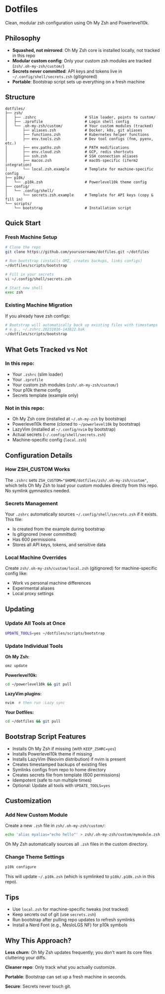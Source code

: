 # Dotfiles

Clean, modular zsh configuration using Oh My Zsh and Powerlevel10k.

## Philosophy

- **Squashed, not mirrored**: Oh My Zsh core is installed locally, not tracked in this repo
- **Modular custom config**: Only your custom zsh modules are tracked (`zsh/.oh-my-zsh/custom/`)
- **Secrets never committed**: API keys and tokens live in `~/.config/shell/secrets.zsh` (gitignored)
- **Portable**: Bootstrap script sets up everything on a fresh machine

## Structure

```
dotfiles/
├── zsh/
│   ├── .zshrc                      # Slim loader, points to custom/
│   ├── .zprofile                   # Login shell config
│   └── .oh-my-zsh/custom/          # Your custom modules (tracked)
│       ├── aliases.zsh             # Docker, k8s, git aliases
│       ├── functions.zsh           # Kubernetes helper functions
│       ├── env.tools.zsh           # Dev tool configs (fnm, pyenv, etc.)
│       ├── env.paths.zsh           # PATH modifications
│       ├── env.cloud.zsh           # GCP, redis shortcuts
│       ├── ssh.zsh                 # SSH connection aliases
│       ├── macos.zsh               # macOS-specific (iTerm2 integration)
│       └── local.zsh.example       # Template for machine-specific config
├── p10k/
│   └── .p10k.zsh                   # Powerlevel10k theme config
├── config/
│   └── .config/shell/
│       └── secrets.zsh.example     # Template for API keys (copy & fill in)
└── scripts/
    └── bootstrap                   # Installation script
```

## Quick Start

### Fresh Machine Setup

```bash
# Clone the repo
git clone https://github.com/yourusername/dotfiles.git ~/dotfiles

# Run bootstrap (installs OMZ, creates backups, links configs)
~/dotfiles/scripts/bootstrap

# Fill in your secrets
vi ~/.config/shell/secrets.zsh

# Start new shell
exec zsh
```

### Existing Machine Migration

If you already have zsh configs:

```bash
# Bootstrap will automatically back up existing files with timestamps
# e.g., ~/.zshrc.20231016-143022.bak
~/dotfiles/scripts/bootstrap
```

## What Gets Tracked vs Not

### In this repo:
- Your `.zshrc` (slim loader)
- Your `.zprofile`
- Your custom zsh modules (`zsh/.oh-my-zsh/custom/`)
- Your p10k theme config
- Secrets template (example only)

### Not in this repo:
- Oh My Zsh core (installed at `~/.oh-my-zsh` by bootstrap)
- Powerlevel10k theme (cloned to `~/powerlevel10k` by bootstrap)
- LazyVim (installed at `~/.config/nvim` by bootstrap)
- Actual secrets (`~/.config/shell/secrets.zsh`)
- Machine-specific config (`local.zsh`)

## Configuration Details

### How ZSH_CUSTOM Works

The `.zshrc` sets `ZSH_CUSTOM="$HOME/dotfiles/zsh/.oh-my-zsh/custom"`, which tells Oh My Zsh to load your custom modules directly from this repo. No symlink gymnastics needed.

### Secrets Management

Your `.zshrc` automatically sources `~/.config/shell/secrets.zsh` if it exists. This file:
- Is created from the example during bootstrap
- Is gitignored (never committed)
- Has 600 permissions
- Stores all API keys, tokens, and sensitive data

### Local Machine Overrides

Create `zsh/.oh-my-zsh/custom/local.zsh` (gitignored) for machine-specific config like:
- Work vs personal machine differences
- Experimental aliases
- Local proxy settings

## Updating

### Update All Tools at Once
```bash
UPDATE_TOOLS=yes ~/dotfiles/scripts/bootstrap
```

### Update Individual Tools

**Oh My Zsh:**
```bash
omz update
```

**Powerlevel10k:**
```bash
cd ~/powerlevel10k && git pull
```

**LazyVim plugins:**
```bash
nvim  # then run :Lazy sync
```

**Your Dotfiles:**
```bash
cd ~/dotfiles && git pull
```

## Bootstrap Script Features

- Installs Oh My Zsh if missing (with `KEEP_ZSHRC=yes`)
- Installs Powerlevel10k theme if missing
- Installs LazyVim (Neovim distribution) if nvim is present
- Creates timestamped backups of existing files
- Symlinks configs from repo to home directory
- Creates secrets file from template (600 permissions)
- Idempotent (safe to run multiple times)
- Optional: Update all tools with `UPDATE_TOOLS=yes`

## Customization

### Add New Custom Module

Create a new `.zsh` file in `zsh/.oh-my-zsh/custom/`:

```bash
echo 'alias myalias="echo hello"' > zsh/.oh-my-zsh/custom/mymodule.zsh
```

Oh My Zsh automatically sources all `.zsh` files in the custom directory.

### Change Theme Settings

```bash
p10k configure
```

This will update `~/.p10k.zsh` (which is symlinked to `p10k/.p10k.zsh` in this repo).

## Tips

- Use `local.zsh` for machine-specific tweaks (not tracked)
- Keep secrets out of git (use `secrets.zsh`)
- Run bootstrap after pulling repo updates to refresh symlinks
- Install a Nerd Font (e.g., MesloLGS NF) for p10k symbols

## Why This Approach?

**Less churn**: Oh My Zsh updates frequently; you don't want its core files cluttering your diffs.

**Cleaner repo**: Only track what you actually customize.

**Portable**: Bootstrap can set up a fresh machine in seconds.

**Secure**: Secrets never touch git.

